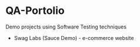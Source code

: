 # QA-Portolio
Demo projects using Software Testing techniques

- Swag Labs (Sauce Demo) - e-commerce website
